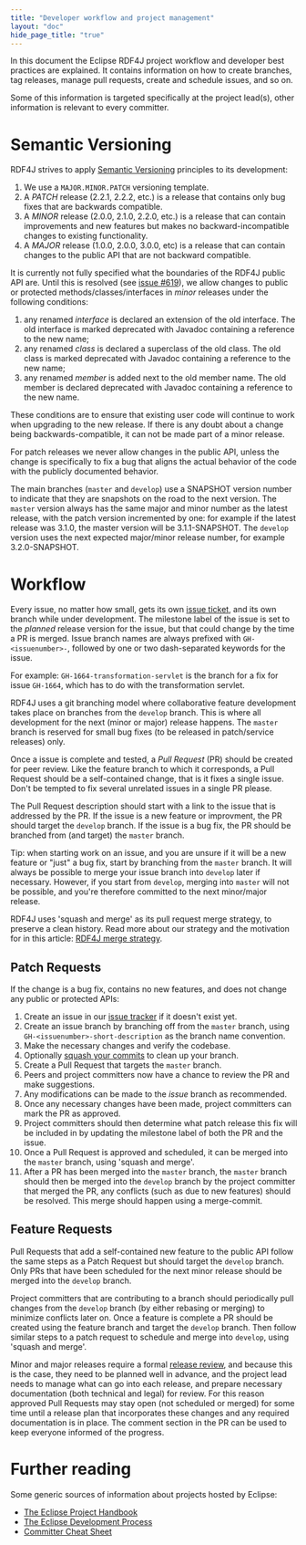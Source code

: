 ```yaml
---
title: "Developer workflow and project management"
layout: "doc"
hide_page_title: "true"
---
```


In this document the Eclipse RDF4J project workflow and developer best practices are explained. It contains information on how to create branches, tag releases, manage pull requests, create and schedule issues, and so on.
<!--more-->
Some of this information is targeted specifically at the project lead(s), other information is relevant to every committer.

# Semantic Versioning

RDF4J strives to apply [Semantic Versioning](http://www.semver.org/) principles to its development:

1. We use a `MAJOR.MINOR.PATCH` versioning template.
2. A *PATCH* release (2.2.1, 2.2.2, etc.) is a release that contains only bug fixes that are backwards compatible.
3. A *MINOR* release (2.0.0, 2.1.0, 2.2.0, etc.) is a release that can contain improvements and new features but makes no backward-incompatible changes to existing functionality.
4. A *MAJOR* release (1.0.0, 2.0.0, 3.0.0, etc) is a release that can contain changes to the public API that are not backward compatible.

It is currently not fully specified what the boundaries of the RDF4J public API are. Until this is resolved (see [issue #619](https://github.com/eclipse/rdf4j/issues/619)), we allow changes to public or protected methods/classes/interfaces in *minor* releases under the following conditions:

1. any renamed _interface_ is declared an extension of the old interface. The old interface is marked deprecated with Javadoc containing a reference to the new name;
2. any renamed _class_ is declared a superclass of the old class. The old class is marked deprecated with Javadoc containing a reference to the new name;
3. any renamed _member_ is added next to the old member name. The old member is declared deprecated with Javadoc containing a reference to the new name.

These conditions are to ensure that existing user code will continue to work when upgrading to the new release. If there is any doubt about a change being backwards-compatible, it can not be made part of a minor release.

For patch releases we never allow changes in the public API, unless the change is specifically to fix a bug that aligns the actual behavior of the code with the publicly documented behavior.

The main branches (`master` and `develop`) use a SNAPSHOT version number to indicate that they are snapshots on the road to the next version. The `master` version always has the same major and minor number as the latest release, with the patch version incremented by one: for example if the latest release was 3.1.0, the master version will be 3.1.1-SNAPSHOT. The `develop` version uses the next expected major/minor release number, for example 3.2.0-SNAPSHOT.

# Workflow

Every issue, no matter how small, gets its own [issue
ticket](https://github.com/eclipse/rdf4j/issues), and its own branch while
under development. The milestone label of the issue is set to the *planned*
release version for the issue, but that could change by the time a PR is
merged. Issue branch names are always prefixed with `GH-<issuenumber>-`,
followed by one or two dash-separated keywords for the issue.

For example: `GH-1664-transformation-servlet` is the branch for a fix for issue
`GH-1664`, which has to do with the transformation servlet.

RDF4J uses a git branching model where collaborative feature development takes
place on branches from the `develop` branch. This is where all development for
the next (minor or major) release happens. The `master` branch is reserved for
small bug fixes (to be released in patch/service releases) only. 

Once a issue is complete and tested, a *Pull Request* (PR) should be created
for peer review. Like the feature branch to which it corresponds, a Pull
Request should be a self-contained change, that is it fixes a single issue.
Don't be tempted to fix several unrelated issues in a single PR please.

The Pull Request description should start with a link to the
issue that is addressed by the PR. If the issue is a new feature or improvment,
the PR should target the `develop` branch. If the issue is a bug fix, the PR
should be branched from (and target) the `master` branch.

Tip: when starting work on an issue, and you are unsure if it will be a new
feature or "just" a bug fix, start by branching from the `master` branch. It
will always be possible to merge your issue branch into `develop` later if
necessary. However, if you start from `develop`, merging into `master` will not
be possible, and you're therefore committed to the next minor/major release.

RDF4J uses 'squash and merge' as its pull request merge strategy, to preserve a
clean history. Read more about our strategy and the motivation for in this
article: [RDF4J merge strategy](/documentation/developer/merge-strategy/).

## Patch Requests

If the change is a bug fix, contains no new features, and does not change any public or protected APIs:

1. Create an issue in our [issue tracker](https://github.com/eclipse/rdf4j/issues) if it doesn't exist yet.
1. Create an issue branch by branching off from the `master` branch, using `GH-<issuenumber>-short-description` as the branch name convention.
2. Make the necessary changes and verify the codebase.
3. Optionally [squash your commits](../squashing) to clean up your branch.
3. Create a Pull Request that targets the `master` branch.
4. Peers and project committers now have a chance to review the PR and make suggestions.
5. Any modifications can be made to the _issue_ branch as recommended.
6. Once any necessary changes have been made, project committers can mark the PR as approved.
7. Project committers should then determine what patch release this fix will be included in by updating the milestone label of both the PR and the issue.
8. Once a Pull Request is approved and scheduled, it can be merged into the `master` branch, using 'squash and merge'.
9. After a PR has been merged into the `master` branch, the `master` branch should
then be merged into the `develop` branch by the project committer that merged the PR,
any conflicts (such as due to new features) should be resolved. This merge should happen using a merge-commit.

## Feature Requests

Pull Requests that add a self-contained new feature to the public API follow
the same steps as a Patch Request but should target the `develop` branch.
Only PRs that have been scheduled for the next minor release
should be merged into the `develop` branch.

Project committers that are contributing to a branch should periodically
pull changes from the `develop` branch (by either rebasing or merging) to minimize conflicts later on.
Once a feature is complete a PR should be created using the feature branch and target the `develop` branch.
Then follow similar steps to a patch request to schedule and merge into `develop`, using 'squash and merge'.

Minor and major releases require a formal [release
review](https://www.eclipse.org/projects/handbook/#release-review), and because
this is the case, they need to be planned well in advance, and the project lead
needs to manage what can go into each release, and prepare necessary
documentation (both technical and legal) for review. For this reason approved
Pull Requests may stay open (not scheduled or merged) for some time until a
release plan that incorporates these changes and any required documentation is
in place.  The comment section in the PR can be used to keep everyone informed
of the progress.

# Further reading

Some generic sources of information about projects hosted by Eclipse:

* [The Eclipse Project Handbook](https://www.eclipse.org/projects/handbook/)
* [The Eclipse Development Process](https://eclipse.org/projects/dev_process/index-quick.php)
* [Committer Cheat Sheet](https://wiki.eclipse.org/Development_Resources/Committer_Cheat_Sheet)
